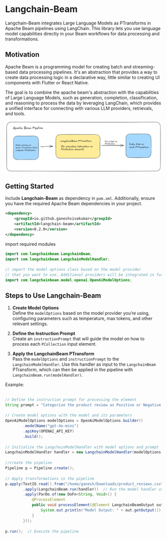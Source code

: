 # Langchain-Beam

Langchain-Beam integrates Large Language Models as PTransforms in Apache Beam pipelines using LangChain.
This library lets you use language model capabilities directly in your Beam workflows for data processing and transformations.

## Motivation

Apache Beam is a programming model for creating batch and streaming-based data processing pipelines. It's an abstraction that provides a way to create data processing logic in a declarative way, little similar to creating UI components with Flutter or React Native.

The goal is to combine the apache beam's abstraction with the capabilities of Large Language Models, such as generation, completion, classification, and reasoning to process the data by leveraging LangChain, which provides a unified interface for connecting with various LLM providers, retrievals, and tools.

![Pipeline Diagram](docs/langchainbeam.png)

## Getting Started

Include **Langchain-Beam** as dependency in `pom.xml`.
Additionally, ensure you have the required Apache Beam dependencies in your project.

```xml
<dependency>
    <groupId>io.github.ganeshsivakumar</groupId>
    <artifactId>langchain-beam</artifactId>
    <version>0.2.0</version>
</dependency>
```

import required modules

```java
import com.langchainbeam.LangchainBeam;
import com.langchainbeam.LangchainModelHandler;

// import the model options class based on the model provider
// that you want to use. Additional providers will be integrated in future releases.
import com.langchainbeam.model.openai.OpenAiModelOptions;
```

## Steps to Use Langchain-Beam

1. **Create Model Options**  
   Define the `modelOptions` based on the model provider you’re using, configuring parameters such as temperature, max tokens, and other relevant settings.
2. **Define the Instruction Prompt**  
   Create an `instructionPrompt` that will guide the model on how to process each `PCollection` input element.

3. **Apply the LangchainBeam PTransform**  
   Pass the `modelOptions` and `instructionPrompt` to the `LangchainModelHandler`. Use this handler as input to the `LangchainBeam` PTransform, which can then be applied in the pipeline with `LangchainBeam.run(modelHandler)`.

Example:

```java

// Define the instruction prompt for processing the element
String prompt = "Categorize the product review as Positive or Negative and output your response in this JSON format: {review : {input_element}, feedback: {positive or negative}}";

// Create model options with the model and its parameters
OpenAiModelOptions modelOptions = OpenAiModelOptions.builder()
        .modelName("gpt-4o-mini")
        .apiKey(OPENAI_API_KEY)
        .build();

// Initialize the LangchainModelHandler with model options and prompt
LangchainModelHandler handler = new LangchainModelHandler(modelOptions, prompt);

//create the pipeline
Pipeline p = Pipeline.create();

// Apply transformations in the pipeline
p.apply(TextIO.read().from("/home/ganesh/Downloads/product_reviews.csv")) // load data
        .apply(LangchainBeam.run(handler))  // Run the model handler using LangchainBeam
        .apply(ParDo.of(new DoFn<String, Void>() {
            @ProcessElement
            public void processElement(@Element LangchainBeamOutput out) {
                System.out.println("Model Output: " + out.getOutput());  // Print model output
            }
        }));

p.run();  // Execute the pipeline


```
